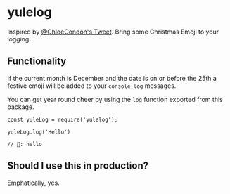 # yulelog
Inspired by [@ChloeCondon's Tweet](https://twitter.com/ChloeCondon/status/1338870823004749825). Bring some Christmas Emoji to your logging!

## Functionality

If the current month is December and the date is on or before the 25th a festive emoji will be added to your `console.log` messages.

You can get year round cheer by using the `log` function exported from this package.

```
const yuleLog = require('yulelog');

yuleLog.log('Hello')

// 🍪: hello
```

## Should I use this in production?

Emphatically, yes.